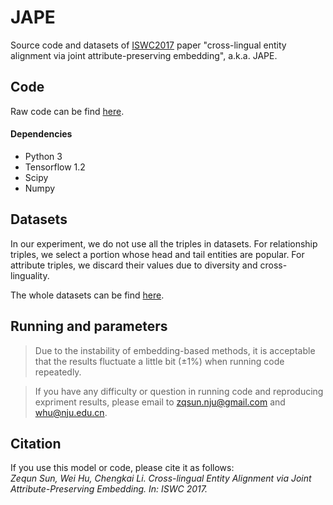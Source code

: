 # JAPE
Source code and datasets of [ISWC2017](https://iswc2017.semanticweb.org/) paper "cross-lingual entity alignment via joint attribute-preserving embedding", a.k.a. JAPE.

## Code

Raw code can be find [here](http://ws.nju.edu.cn/jape/). 

#### Dependencies
* Python 3
* Tensorflow 1.2 
* Scipy
* Numpy

## Datasets

In our experiment, we do not use all the triples in datasets. For relationship triples, we select a portion whose head and tail entities are popular. For attribute triples, we discard their values due to diversity and cross-linguality.

The whole datasets can be find [here](http://ws.nju.edu.cn/jape/). 

## Running and parameters

> Due to the instability of embedding-based methods, it is acceptable that the results fluctuate a little bit (±1%) when running code repeatedly.

> If you have any difficulty or question in running code and reproducing expriment results, please email to zqsun.nju@gmail.com and whu@nju.edu.cn.

## Citation
If you use this model or code, please cite it as follows:      
_Zequn Sun, Wei Hu, Chengkai Li. Cross-lingual Entity Alignment via Joint Attribute-Preserving Embedding. In: ISWC 2017._
